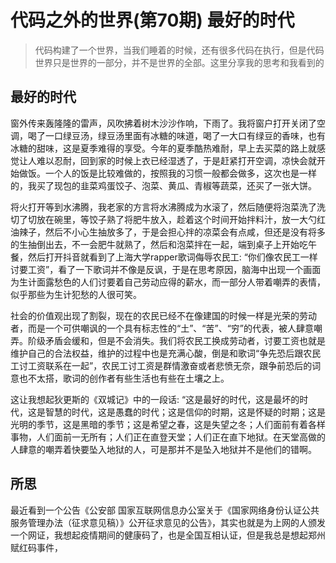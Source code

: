 # 代码之外的世界(第70期) 最好的时代

> 代码构建了一个世界，当我们睡着的时候，还有很多代码在执行，但是代码世界只是世界的一部分，并不是世界的全部。这里分享我的思考和我看到的



## 最好的时代

窗外传来轰隆隆的雷声，风吹拂着树木沙沙作响，下雨了。我将窗户打开关闭了空调，喝了一口绿豆汤，绿豆汤里面有冰糖的味道，喝了一大口有绿豆的香味，也有冰糖的甜味，这是夏季难得的享受。今年的夏季酷热难耐，早上去买菜的路上就感觉让人难以忍耐，回到家的时候上衣已经湿透了，于是赶紧打开空调，凉快会就开始做饭。一个人的饭是比较难做的，按照我的习惯一般都会做多，这次也是一样的，我买了现包的韭菜鸡蛋饺子、泡菜、黄瓜、青椒等蔬菜，还买了一张大饼。

将火打开等到水沸腾，我老家的方言将水沸腾成为水滚了，然后随便将泡菜洗了洗切了切放在碗里，等饺子熟了将肥牛放入，趁着这个时间开始拌料汁，放一大勺红油辣子，然后不小心生抽放多了，于是会担心拌的凉菜会有点咸，但还是没有将多的生抽倒出去，不一会肥牛就熟了，然后和泡菜拌在一起，端到桌子上开始吃午餐，然后打开抖音就看到了上海大学rapper歌词侮辱农民工: “你们像农民工一样讨要工资”，看了一下歌词并不像是反讽，于是在思考原因，脑海中出现一个画面为生计面露愁色的人们讨要着自己劳动应得的薪水，而一部分人带着嘲弄的表情，似乎那些为生计犯愁的人很可笑。

社会的价值观出现了割裂，现在的农民已经不在像建国的时候一样是光荣的劳动者，而是一个可供嘲讽的一个具有标志性的“土”、“苦”、“穷”的代表，被人肆意嘲弄。阶级矛盾会缓和，但是不会消失。我们将农民工换成劳动者，讨要工资也就是维护自己的合法权益，维护的过程中也是充满心酸，倒是和歌词“争先恐后跟农民工讨工资联系在一起”，农民工讨工资是群情激奋或者悲愤无奈，跟争前恐后的词意也不太搭，歌词的创作者有些生活也有些在土壤之上。

这让我想起狄更斯的《双城记》中的一段话:  “这是最好的时代，这是最坏的时代，这是智慧的时代，这是愚蠢的时代；这是信仰的时期，这是怀疑的时期；这是光明的季节，这是黑暗的季节；这是希望之春，这是失望之冬；人们面前有着各样事物，人们面前一无所有；人们正在直登天堂；人们正在直下地狱。在天堂高做的人肆意的嘲弄着快要坠入地狱的人，可是那并不是坠入地狱并不是他们的错啊。

## 所思

最近看到一个公告《公安部 国家互联网信息办公室关于《国家网络身份认证公共服务管理办法（征求意见稿）》公开征求意见的公告》，其实也就是为上网的人颁发一个网证，我想起疫情期间的健康码了，也是全国互相认证，但是我总是想起郑州赋红码事件，







